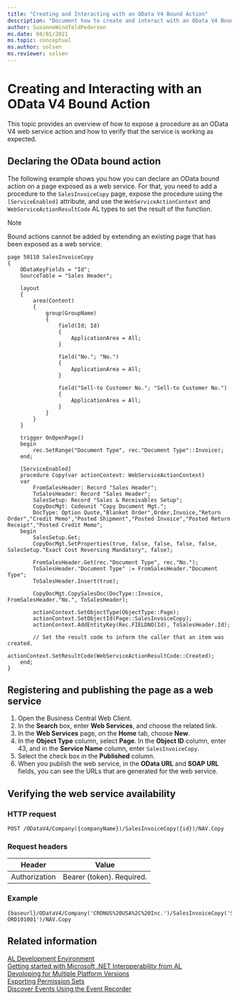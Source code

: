 ```yaml
---
title: "Creating and Interacting with an OData V4 Bound Action"
description: "Document how to create and interact with an OData V4 Bound Action in AL."
author: SusanneWindfeldPedersen
ms.date: 04/01/2021
ms.topic: conceptual
ms.author: solsen
ms.reviewer: solsen
---
```


# Creating and Interacting with an OData V4 Bound Action

This topic provides an overview of how to expose a procedure as an OData V4 web service action and how to verify that the service is working as expected.

## Declaring the OData bound action

The following example shows you how you can declare an OData bound action on a page exposed as a web service. For that, you need to add a procedure to the `SalesInvoiceCopy` page, expose the procedure using the `[ServiceEnabled]` attribute, and use the `WebServiceActionContext` and `WebServiceActionResultCode` AL types to set the result of the function.  

> [!NOTE]   
> Bound actions cannot be added by extending an existing page that has been exposed as a web service. 

```AL
page 50110 SalesInvoiceCopy
{
    ODataKeyFields = "Id";
    SourceTable = "Sales Header";

    layout
    {
        area(Content)
        {
            group(GroupName)
            {
                field(Id; Id)
                {
                    ApplicationArea = All;
                }

                field("No."; "No.")
                {
                    ApplicationArea = All;
                }

                field("Sell-to Customer No."; "Sell-to Customer No.")
                {
                    ApplicationArea = All;
                }
            }
        }
    }

    trigger OnOpenPage()
    begin
        rec.SetRange("Document Type", rec."Document Type"::Invoice);
    end;

    [ServiceEnabled]
    procedure Copy(var actionContext: WebServiceActionContext)
    var
        FromSalesHeader: Record "Sales Header";
        ToSalesHeader: Record "Sales Header";
        SalesSetup: Record "Sales & Receivables Setup";
        CopyDocMgt: Codeunit "Copy Document Mgt.";
        DocType: Option Quote,"Blanket Order",Order,Invoice,"Return Order","Credit Memo","Posted Shipment","Posted Invoice","Posted Return Receipt","Posted Credit Memo";
    begin
        SalesSetup.Get;
        CopyDocMgt.SetProperties(true, false, false, false, false, SalesSetup."Exact Cost Reversing Mandatory", false);

        FromSalesHeader.Get(rec."Document Type", rec."No.");
        ToSalesHeader."Document Type" := FromSalesHeader."Document Type";
        ToSalesHeader.Insert(true);

        CopyDocMgt.CopySalesDoc(DocType::Invoice, FromSalesHeader."No.", ToSalesHeader);

        actionContext.SetObjectType(ObjectType::Page);
        actionContext.SetObjectId(Page::SalesInvoiceCopy);
        actionContext.AddEntityKey(Rec.FIELDNO(Id), ToSalesHeader.Id);

        // Set the result code to inform the caller that an item was created.
        actionContext.SetResultCode(WebServiceActionResultCode::Created);
    end;
}
```

## Registering and publishing the page as a web service

1. Open the Business Central Web Client.
2. In the **Search** box, enter **Web Services**, and choose the related link.
3. In the **Web Services** page, on the **Home** tab, choose **New**.
4. In the **Object Type** column, select **Page**. In the **Object ID** column, enter 43, and in the **Service Name** column, enter `SalesInvoiceCopy`.
5. Select the check box in the **Published** column. 
6. When you publish the web service, in the **OData URL** and **SOAP URL** fields, you can see the URLs that are generated for the web service. 

## Verifying the web service availability  

### HTTP request

```
POST /ODataV4/Company({companyName})/SalesInvoiceCopy({id})/NAV.Copy
```

### Request headers

|Header|Value|
|------|-----|
|Authorization|Bearer {token}. Required.|

### Example

```
{baseurl}/ODataV4/Company('CRONUS%20USA%2C%20Inc.')/SalesInvoiceCopy('S-ORD101001')/NAV.Copy
```


## Related information
[AL Development Environment](devenv-reference-overview.md)  
[Getting started with Microsoft .NET Interoperability from AL](devenv-get-started-call-dotnet-from-al.md)  
[Devoloping for Multiple Platform Versions](devenv-developing-for-multiple-platform-versions.md)  
[Exporting Permission Sets](devenv-export-permission-sets.md)  
[Discover Events Using the Event Recorder](devenv-events-discoverability.md)    
